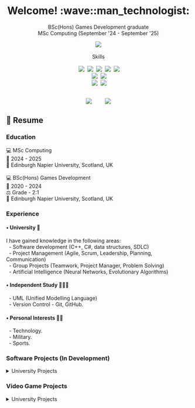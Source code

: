 <!--HEADER-->
<h1 align="center"> Welcome! :wave::man_technologist:</h1>
<p align="center"> BSc(Hons) Games Development graduate</br>
MSc Computing (September '24 - September '25)</p>
  
<!--SOCIAL MEDIA-->
<p align="center">
  <a href="https://www.linkedin.com/in/edgar-park-706545b7/">
    <img src="https://img.shields.io/badge/linkedin-%230077B5.svg?&style=for-the-badge&logo=linkedin&logoColor=white" />
  </a>
</p>

<!--SKILLS-->
<p align='center'>
  Skills</br>
  <br>
  &nbsp;<img src="https://img.shields.io/badge/Visual_Studio-5C2D91?style=for-the-badge&logo=visual%20studio&logoColor=white"/>
  &nbsp;<img src="https://img.shields.io/badge/Visual%20Studio%20Code-0078d7.svg?style=for-the-badge&logo=visual-studio-code&logoColor=white"/>
  &nbsp;<img src="https://img.shields.io/badge/.NET-5C2D91?style=for-the-badge&logo=.net&logoColor=white"/>
  &nbsp;<img src="https://img.shields.io/badge/C%23-239120?style=for-the-badge&logo=c-sharp&logoColor=white"/>
  &nbsp;<img src="https://img.shields.io/badge/C%2B%2B-00599C?style=for-the-badge&logo=c%2B%2B&logoColor=white"/>
  <br>
  &nbsp;<img src="https://img.shields.io/badge/Windows-0078D6?style=for-the-badge&logo=windows&logoColor=white"/>
  &nbsp;<img src="https://img.shields.io/badge/Microsoft_Office-D83B01?style=for-the-badge&logo=microsoft-office&logoColor=white"/>
<!--  &nbsp;<img src="https://img.shields.io/badge/azure-%230072C6.svg?style=for-the-badge&logo=microsoftazure&logoColor=white"/> -->
  <br>
  &nbsp;<img src="https://img.shields.io/badge/git-%23F05033.svg?style=for-the-badge&logo=git&logoColor=white"/>
  &nbsp;<img src="https://img.shields.io/badge/github-%23121011.svg?style=for-the-badge&logo=github&logoColor=white"/>
 <!-- &nbsp;<img src="https://img.shields.io/badge/github%20actions-%232671E5.svg?style=for-the-badge&logo=githubactions&logoColor=white"/> -->
</p>    

<!--GITHUB STATS-->
<p align='center'>
</br>
  <a href="#"><img src="https://github-readme-stats.vercel.app/api?username=EdgarX202&show_icons=true&count_private=true&theme=gruvbox" width="400"></a>&nbsp;&nbsp;&nbsp;&nbsp;&nbsp;&nbsp;&nbsp;&nbsp;
  <a href="#"><img src="https://github-readme-stats.vercel.app/api/top-langs/?username=EdgarX202&theme=gruvbox" width="245"/></a>
</p>

<h2>📃 Resume</h2>
<h3> Education </h3>
💻 MSc Computing</br>
📅 2024 - 2025</br>
📍 Edinburgh Napier University, Scotland, UK</br>
</br>
💻 BSc(Hons) Games Development</br>
📅 2020 - 2024</br>
⚖️ Grade - 2:1</br>
📍 Edinburgh Napier University, Scotland, UK</br>

<h3> Experience </h3>
<h4> • University 🏫 </h4>
I have gained knowledge in the following areas:</br>
&nbsp;&nbsp;- Software development (C++, C#, data structures, SDLC)</br>
&nbsp;&nbsp;- Project Management (Agile, Scrum, Leadership, Planning, Communication)</br>
&nbsp;&nbsp;- Group Projects (Teamwork, Project Manager, Problem Solving)</br>
&nbsp;&nbsp;- Artificial Intelligence (Neural Networks, Evolutionary Algorithms)</br>
  
<h4> • Independent Study 👨🏻‍💻 </h4>
&nbsp;&nbsp;- UML (Unified Modelling Language)</br>
&nbsp;&nbsp;- Version Control - Git, GitHub.</br>

<h4> • Personal Interests 👨‍🎓 </h4>
&nbsp;&nbsp;- Technology.</br>
&nbsp;&nbsp;- Military.</br>
&nbsp;&nbsp;- Sports.</br>

<h3>Software Projects (In Development)</h3>
<details>
<summary>University Projects</summary>
- Will be uploaded as soon as the project is finished.
</details>

<h3>Video Game Projects</h3>
<details>
<summary>University Projects</summary>
<br>
• 2D Platformer. C#, Unity, Adobe Illustrator. I was primarly a project manager during this project.<br>
&nbsp;&nbsp; In addition, I took charge of creating visuals/UI, and one platformer level.
<img src='https://github.com/EdgarX202/AzollaGP/blob/master/34.gif' width='600'> </br>
<br>
• 2D Tower Defence game prototype. C#, Unity, Aseprite. </br>
&nbsp;&nbsp; Worked on the project as a solo developer.</br>
<img src='https://github.com/EdgarX202/2D-Tower-Defence/blob/master/demo.gif' width='600'> </br>
<br>
• 2D Platformer. C++, SFML, Adobe Illustrator. </br>
&nbsp;&nbsp; Worked on the project in a team of two. Splitting tasks equally.</br>
<img src='https://github.com/EdgarX202/MageMadnessGE/assets/79812399/59c202f2-7581-499b-b467-06ec2d2025b1' width='600'> </br>
</details>

